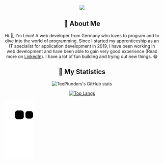 <div align = "center">
    <img src="https://miro.medium.com/max/1360/0*7Q3yvSIv_t0ioJ-Z.gif" width="400"/>
</div>

<div align = "center">

## 👤 About Me

Hi 👋, I'm Leon! A web developer from Germany who loves to program and to dive into the world of programming. Since I started my apprenticeship as an IT specialist for application development in 2019, I have been working in web development and have been able to gain very good experience (Read more on [LinkedIn](https://www.linkedin.com/in/leon-bergmann-b3520318b/)). I have a lot of fun building and trying out new things. 😁

</div>

<div align = "center">

## 🔖 My Statistics

![TeePlunders's GitHub stats](https://github-stats-atkmo4s84-teeplunder.vercel.app/api?username=TeePlunder&show_icons=true&theme=gruvbox&hide_border=true&include_all_commits=true&exclude_repo=github-stats,my_obsidian_brain,.dotfiles)

[![Top Langs](https://github-stats-atkmo4s84-teeplunder.vercel.app/api/top-langs/?username=TeePlunder&layout=compact&langs_count=10&hide_border=true&theme=gruvbox&exclude_repo=github-stats,my_obsidian_brain,.dotfiles&count_private=true)](https://github.com/anuraghazra/github-readme-stats)

</div>

<!--<img src="/github-metrics.svg" alt="Metrics" width="100%">-->

<!--   grid-snake -->

![](https://github.com/TeePlunder/TeePlunder/blob/output/github-contribution-grid-snake.svg)
